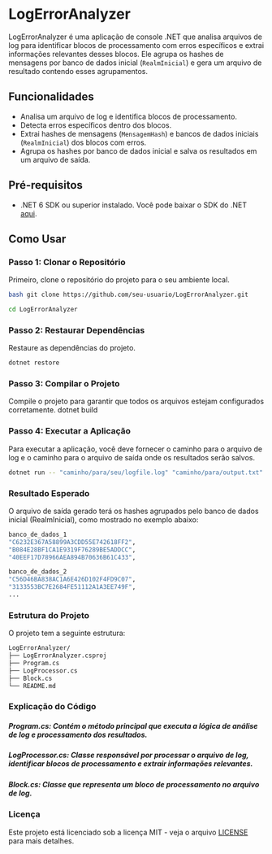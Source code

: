 ﻿# LogErrorAnalyzer

LogErrorAnalyzer é uma aplicação de console .NET que analisa arquivos de log para identificar blocos de processamento com erros específicos e extrai informações relevantes desses blocos. Ele agrupa os hashes de mensagens por banco de dados inicial (`RealmInicial`) e gera um arquivo de resultado contendo esses agrupamentos.

## Funcionalidades

- Analisa um arquivo de log e identifica blocos de processamento.
- Detecta erros específicos dentro dos blocos.
- Extrai hashes de mensagens (`MensagemHash`) e bancos de dados iniciais (`RealmInicial`) dos blocos com erros.
- Agrupa os hashes por banco de dados inicial e salva os resultados em um arquivo de saída.

## Pré-requisitos

- .NET 6 SDK ou superior instalado. Você pode baixar o SDK do .NET [aqui](https://dotnet.microsoft.com/download).

## Como Usar

### Passo 1: Clonar o Repositório

Primeiro, clone o repositório do projeto para o seu ambiente local.

```bash
bash git clone https://github.com/seu-usuario/LogErrorAnalyzer.git
```
```bash
cd LogErrorAnalyzer
```


### Passo 2: Restaurar Dependências
Restaure as dependências do projeto.
```bash
dotnet restore
```


### Passo 3: Compilar o Projeto
Compile o projeto para garantir que todos os arquivos estejam configurados corretamente.
dotnet build


### Passo 4: Executar a Aplicação
Para executar a aplicação, você deve fornecer o caminho para o arquivo de log e o caminho para o arquivo de saída onde os resultados serão salvos.
```bash
dotnet run -- "caminho/para/seu/logfile.log" "caminho/para/output.txt"
```

### Resultado Esperado
O arquivo de saída gerado terá os hashes agrupados pelo banco de dados inicial (RealmInicial), como mostrado no exemplo abaixo:

```bash
banco_de_dados_1
"C6232E367A58899A3CDD55E742618FF2", 
"B084E28BF1CA1E9319F76289BE5ADDCC", 
"40EEF17D78966AEA894B70636B61C433",

banco_de_dados_2 
"C56D46BA838AC1A6E426D102F4FD9C07", 
"3133553BC7E2684FE51112A1A3EE749F", 
...
```

### Estrutura do Projeto
O projeto tem a seguinte estrutura:
```bash
LogErrorAnalyzer/
├── LogErrorAnalyzer.csproj
├── Program.cs
├── LogProcessor.cs
├── Block.cs
└── README.md
```

### Explicação do Código
##### Program.cs: Contém o método principal que executa a lógica de análise de log e processamento dos resultados.
##### LogProcessor.cs: Classe responsável por processar o arquivo de log, identificar blocos de processamento e extrair informações relevantes.
##### Block.cs: Classe que representa um bloco de processamento no arquivo de log.



### Licença
Este projeto está licenciado sob a licença MIT - veja o arquivo [LICENSE](LICENSE) para mais detalhes.






